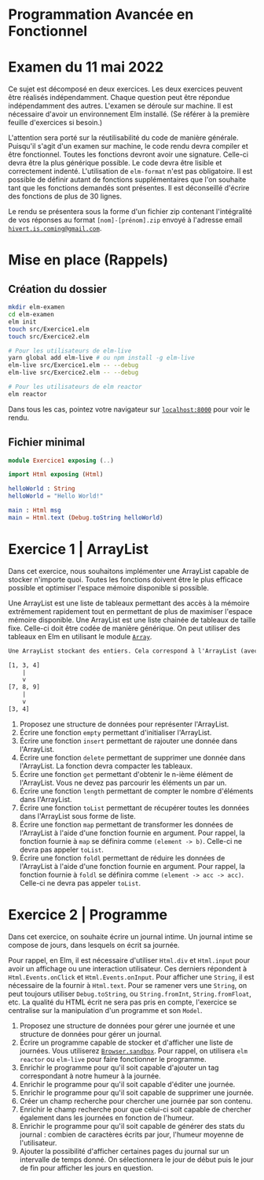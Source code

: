 # Programmation Avancée en Fonctionnel

# Examen du 11 mai 2022

Ce sujet est décomposé en deux exercices. Les deux exercices peuvent être réalisés indépendamment. Chaque question peut être répondue indépendamment des autres. L'examen se déroule sur machine. Il est nécessaire d'avoir un environnement Elm installé. (Se référer à la première feuille d'exercices si besoin.)

L'attention sera porté sur la réutilisabilité du code de manière générale. Puisqu'il s'agit d'un examen sur machine, le code rendu devra compiler et être fonctionnel. Toutes les fonctions devront avoir une signature. Celle-ci devra être la plus générique possible. Le code devra être lisible et correctement indenté. L'utilisation de `elm-format` n'est pas obligatoire. Il est possible de définir autant de fonctions supplémentaires que l'on souhaite tant que les fonctions demandés sont présentes. Il est déconseillé d'écrire des fonctions de plus de 30 lignes.

Le rendu se présentera sous la forme d'un fichier zip contenant l'intégralité de vos réponses au format `[nom]-[prénom].zip` envoyé à l'adresse email [`hivert.is.coming@gmail.com`](mailto:hivert.is.coming@gmail.com).

# Mise en place (Rappels)

## Création du dossier

```bash
mkdir elm-examen
cd elm-examen
elm init
touch src/Exercice1.elm
touch src/Exercice2.elm

# Pour les utilisateurs de elm-live
yarn global add elm-live # ou npm install -g elm-live
elm-live src/Exercice1.elm -- --debug
elm-live src/Exercice2.elm -- --debug

# Pour les utilisateurs de elm reactor
elm reactor
```

Dans tous les cas, pointez votre navigateur sur [`localhost:8000`](http://localhost:8000) pour voir le rendu.

## Fichier minimal

```elm
module Exercice1 exposing (..)

import Html exposing (Html)

helloWorld : String
helloWorld = "Hello World!"

main : Html msg
main = Html.text (Debug.toString helloWorld)
```

# Exercice 1 | ArrayList

Dans cet exercice, nous souhaitons implémenter une ArrayList capable de stocker n'importe quoi. Toutes les fonctions doivent être le plus efficace possible et optimiser l'espace mémoire disponible si possible.

Une ArrayList est une liste de tableaux permettant des accès à la mémoire extrêmement rapidement tout en permettant de plus de maximiser l'espace mémoire disponible.
Une ArrayList est une liste chainée de tableaux de taille fixe. Celle-ci doit être codée de manière générique.
On peut utiliser des tableaux en Elm en utilisant le module [`Array`](https://package.elm-lang.org/packages/elm/core/1.0.5/Array).
``` txt
Une ArrayList stockant des entiers. Cela correspond à l'ArrayList (avec des tableaux de taille 3) stockant 1, 3, 4, 7, 8, 9, 3, 4.

[1, 3, 4]
    |
    v
[7, 8, 9]
    |
    v
[3, 4]
```

1. Proposez une structure de données pour représenter l'ArrayList.
2. Écrire une fonction `empty` permettant d'initialiser l'ArrayList.
3. Écrire une fonction `insert` permettant de rajouter une donnée dans l'ArrayList.
5. Écrire une fonction `delete` permettant de supprimer une donnée dans l'ArrayList. La fonction devra compacter les tableaux.
6. Écrire une fonction `get` permettant d'obtenir le n-ième élément de l'ArrayList. Vous ne devez pas parcourir les éléments un par un.
7. Écrire une fonction `length` permettant de compter le nombre d'éléments dans l'ArrayList.
8. Écrire une fonction `toList` permettant de récupérer toutes les données dans l'ArrayList sous forme de liste.
9. Écrire une fonction `map` permettant de transformer les données de l'ArrayList à l'aide d'une fonction fournie en argument. Pour rappel, la fonction fournie à `map` se définira comme `(element -> b)`. Celle-ci ne devra pas appeler `toList`.
10. Écrire une fonction `foldl` permettant de réduire les données de l'ArrayList à l'aide d'une fonction fournie en argument. Pour rappel, la fonction fournie à `foldl` se définira comme `(element -> acc -> acc)`. Celle-ci ne devra pas appeler `toList`.

# Exercice 2 | Programme

Dans cet exercice, on souhaite écrire un journal intime. Un journal intime se compose de jours, dans lesquels on écrit sa journée.

Pour rappel, en Elm, il est nécessaire d'utiliser `Html.div` et `Html.input` pour avoir un affichage ou une interaction utilisateur. Ces derniers répondent à `Html.Events.onClick` et `Html.Events.onInput`. Pour afficher une `String`, il est nécessaire de la fournir à `Html.text`. Pour se ramener vers une `String`, on peut toujours utiliser `Debug.toString`, ou `String.fromInt`, `String.fromFloat`, etc. La qualité du HTML écrit ne sera pas pris en compte, l'exercice se centralise sur la manipulation d'un programme et son `Model`.

1. Proposez une structure de données pour gérer une journée et une structure de données pour gérer un journal.
2. Écrire un programme capable de stocker et d'afficher une liste de journées. Vous utiliserez [`Browser.sandbox`](https://package.elm-lang.org/packages/elm/browser/latest/Browser#sandbox). Pour rappel, on utilisera `elm reactor` ou `elm-live` pour faire fonctionner le programme.
3. Enrichir le programme pour qu'il soit capable d'ajouter un tag correspondant à notre humeur à la journée.
4. Enrichir le programme pour qu'il soit capable d'éditer une journée.
5. Enrichir le programme pour qu'il soit capable de supprimer une journée.
6. Créer un champ recherche pour chercher une journée par son contenu.
8. Enrichir le champ recherche pour que celui-ci soit capable de chercher également dans les journées en fonction de l'humeur.
9. Enrichir le programme pour qu'il soit capable de générer des stats du journal : combien de caractères écrits par jour, l'humeur moyenne de l'utilisateur.
10. Ajouter la possibilité d'afficher certaines pages du journal sur un intervalle de temps donné. On sélectionnera le jour de début puis le jour de fin pour afficher les jours en question.
